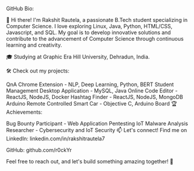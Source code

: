 GitHub Bio:

👋 Hi there! I'm Rakshit Rautela, a passionate B.Tech student specializing in Computer Science. I love exploring Linux, Java, Python, HTML/CSS, Javascript, and SQL. My goal is to develop innovative solutions and contribute to the advancement of Computer Science through continuous learning and creativity.

🎓 Studying at Graphic Era Hill University, Dehradun, India.

🛠️ Check out my projects:

QnA Chrome Extension - NLP, Deep Learning, Python, BERT
Student Management Desktop Application - MySQL, Java
Online Code Editor - ReactJS, NodeJS, Docker
Hashtag Finder - ReactJS, NodeJS, MongoDB
Arduino Remote Controlled Smart Car - Objective C, Arduino Board
🏆 Achievements:

Bug Bounty Participant - Web Application Pentesting
IoT Malware Analysis Researcher - Cybersecurity and IoT Security
📫 Let's connect! Find me on LinkedIn: linkedin.com/in/rakshitrautela7

GitHub: github.com/r0ckYr

Feel free to reach out, and let's build something amazing together! 🚀

<!---
r0ckYr/r0ckYr is a ✨ special ✨ repository because its `README.md` (this file) appears on your GitHub profile.
You can click the Preview link to take a look at your changes.
--->

